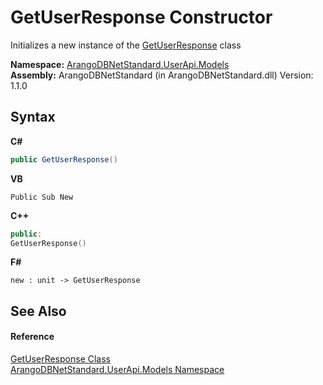 # GetUserResponse Constructor 
 

Initializes a new instance of the <a href="b9224bf1-bba9-ba50-4f30-33ee63596bdb">GetUserResponse</a> class

**Namespace:**&nbsp;<a href="3f782427-687a-00ed-a402-dbe7f114707d">ArangoDBNetStandard.UserApi.Models</a><br />**Assembly:**&nbsp;ArangoDBNetStandard (in ArangoDBNetStandard.dll) Version: 1.1.0

## Syntax

**C#**<br />
``` C#
public GetUserResponse()
```

**VB**<br />
``` VB
Public Sub New
```

**C++**<br />
``` C++
public:
GetUserResponse()
```

**F#**<br />
``` F#
new : unit -> GetUserResponse
```


## See Also


#### Reference
<a href="b9224bf1-bba9-ba50-4f30-33ee63596bdb">GetUserResponse Class</a><br /><a href="3f782427-687a-00ed-a402-dbe7f114707d">ArangoDBNetStandard.UserApi.Models Namespace</a><br />